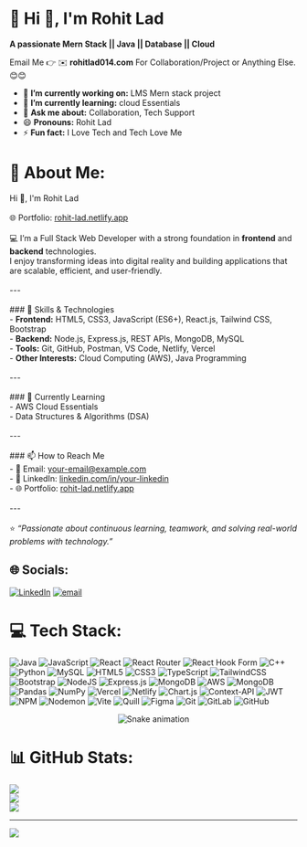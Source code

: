 # 💫 Hi 👋, I'm Rohit Lad
**A passionate Mern Stack || Java || Database || Cloud**

Email Me 👉 ✉️ **rohitlad014.com** For Collaboration/Project or Anything Else. 😊😊

- 🔭 **I’m currently working on:** LMS Mern stack project
- 🌱 **I’m currently learning:** cloud Essentials
- 💬 **Ask me about:** Collaboration, Tech Support
- 😄 **Pronouns:** Rohit Lad
- ⚡ **Fun fact:** I Love Tech and Tech Love Me


# 💫 About Me:
 Hi 👋, I'm Rohit Lad<br><br>🌐 Portfolio: [rohit-lad.netlify.app](https://rohit-lad.netlify.app/)<br><br>💻 I’m a Full Stack Web Developer with a strong foundation in **frontend** and **backend** technologies.  <br>I enjoy transforming ideas into digital reality and building applications that are scalable, efficient, and user-friendly.  <br><br>---<br><br>### 🚀 Skills & Technologies<br>- **Frontend:** HTML5, CSS3, JavaScript (ES6+), React.js, Tailwind CSS, Bootstrap  <br>- **Backend:** Node.js, Express.js, REST APIs, MongoDB, MySQL  <br>- **Tools:** Git, GitHub, Postman, VS Code, Netlify, Vercel  <br>- **Other Interests:** Cloud Computing (AWS), Java Programming  <br><br>---<br><br>### 🌱 Currently Learning<br>- AWS Cloud Essentials  <br>- Data Structures & Algorithms (DSA)  <br><br>---<br><br>### 📫 How to Reach Me<br>- 📧 Email: your-email@example.com  <br>- 💼 LinkedIn: [linkedin.com/in/your-linkedin](https://linkedin.com/in/your-linkedin)  <br>- 🌐 Portfolio: [rohit-lad.netlify.app](https://rohit-lad.netlify.app/)  <br><br>---<br><br>⭐️ *“Passionate about continuous learning, teamwork, and solving real-world problems with technology.”*  


## 🌐 Socials:
[![LinkedIn](https://img.shields.io/badge/LinkedIn-%230077B5.svg?logo=linkedin&logoColor=white)](https://linkedin.com/in/https://linkedin.com/in/rohit-lad-1550b4259/) [![email](https://img.shields.io/badge/Email-D14836?logo=gmail&logoColor=white)](mailto:rohitlad012@gmail.com) 



# 💻 Tech Stack:
![Java](https://img.shields.io/badge/java-%23ED8B00.svg?style=for-the-badge&logo=openjdk&logoColor=white) ![JavaScript](https://img.shields.io/badge/javascript-%23323330.svg?style=for-the-badge&logo=javascript&logoColor=%23F7DF1E) ![React](https://img.shields.io/badge/react-%2320232a.svg?style=for-the-badge&logo=react&logoColor=%2361DAFB) ![React Router](https://img.shields.io/badge/React_Router-CA4245?style=for-the-badge&logo=react-router&logoColor=white) ![React Hook Form](https://img.shields.io/badge/React%20Hook%20Form-%23EC5990.svg?style=for-the-badge&logo=reacthookform&logoColor=white) ![C++](https://img.shields.io/badge/c++-%2300599C.svg?style=for-the-badge&logo=c%2B%2B&logoColor=white) ![Python](https://img.shields.io/badge/python-3670A0?style=for-the-badge&logo=python&logoColor=ffdd54) ![MySQL](https://img.shields.io/badge/mysql-4479A1.svg?style=for-the-badge&logo=mysql&logoColor=white) ![HTML5](https://img.shields.io/badge/html5-%23E34F26.svg?style=for-the-badge&logo=html5&logoColor=white) ![CSS3](https://img.shields.io/badge/css3-%231572B6.svg?style=for-the-badge&logo=css3&logoColor=white) ![TypeScript](https://img.shields.io/badge/typescript-%23007ACC.svg?style=for-the-badge&logo=typescript&logoColor=white) ![TailwindCSS](https://img.shields.io/badge/tailwindcss-%2338B2AC.svg?style=for-the-badge&logo=tailwind-css&logoColor=white) ![Bootstrap](https://img.shields.io/badge/bootstrap-%238511FA.svg?style=for-the-badge&logo=bootstrap&logoColor=white) ![NodeJS](https://img.shields.io/badge/node.js-6DA55F?style=for-the-badge&logo=node.js&logoColor=white) ![Express.js](https://img.shields.io/badge/express.js-%23404d59.svg?style=for-the-badge&logo=express&logoColor=%2361DAFB) ![MongoDB](https://img.shields.io/badge/MongoDB-%234ea94b.svg?style=for-the-badge&logo=mongodb&logoColor=white) ![AWS](https://img.shields.io/badge/AWS-%23FF9900.svg?style=for-the-badge&logo=amazon-aws&logoColor=white) ![MongoDB](https://img.shields.io/badge/MongoDB-%234ea94b.svg?style=for-the-badge&logo=mongodb&logoColor=white) ![Pandas](https://img.shields.io/badge/pandas-%23150458.svg?style=for-the-badge&logo=pandas&logoColor=white) ![NumPy](https://img.shields.io/badge/numpy-%23013243.svg?style=for-the-badge&logo=numpy&logoColor=white) ![Vercel](https://img.shields.io/badge/vercel-%23000000.svg?style=for-the-badge&logo=vercel&logoColor=white) ![Netlify](https://img.shields.io/badge/netlify-%23000000.svg?style=for-the-badge&logo=netlify&logoColor=#00C7B7) ![Chart.js](https://img.shields.io/badge/chart.js-F5788D.svg?style=for-the-badge&logo=chart.js&logoColor=white) ![Context-API](https://img.shields.io/badge/Context--Api-000000?style=for-the-badge&logo=react) ![JWT](https://img.shields.io/badge/JWT-black?style=for-the-badge&logo=JSON%20web%20tokens) ![NPM](https://img.shields.io/badge/NPM-%23CB3837.svg?style=for-the-badge&logo=npm&logoColor=white) ![Nodemon](https://img.shields.io/badge/NODEMON-%23323330.svg?style=for-the-badge&logo=nodemon&logoColor=%BBDEAD) ![Vite](https://img.shields.io/badge/vite-%23646CFF.svg?style=for-the-badge&logo=vite&logoColor=white) ![Quill](https://img.shields.io/badge/Quill-52B0E7?style=for-the-badge&logo=apache&logoColor=white) ![Figma](https://img.shields.io/badge/figma-%23F24E1E.svg?style=for-the-badge&logo=figma&logoColor=white) ![Git](https://img.shields.io/badge/git-%23F05033.svg?style=for-the-badge&logo=git&logoColor=white) ![GitLab](https://img.shields.io/badge/gitlab-%23181717.svg?style=for-the-badge&logo=gitlab&logoColor=white) ![GitHub](https://img.shields.io/badge/github-%23121011.svg?style=for-the-badge&logo=github&logoColor=white)



<!-- Snake Game Repo View -->

<div align="center">
  <img src="https://profile-readme-generator.com/assets/snake.svg" alt="Snake animation" />
</div>




# 📊 GitHub Stats:
![](https://github-readme-stats.vercel.app/api?username=Rohit31-ui&theme=cobalt&hide_border=false&include_all_commits=false&count_private=false)<br/>
![](https://nirzak-streak-stats.vercel.app/?user=Rohit31-ui&theme=cobalt&hide_border=false)<br/>
![](https://github-readme-stats.vercel.app/api/top-langs/?username=Rohit31-ui&theme=cobalt&hide_border=false&include_all_commits=false&count_private=false&layout=compact)

---
[![](https://visitcount.itsvg.in/api?id=Rohit31-ui&icon=0&color=0)](https://visitcount.itsvg.in)

<!-- Proudly created with GPRM ( https://gprm.itsvg.in ) -->
